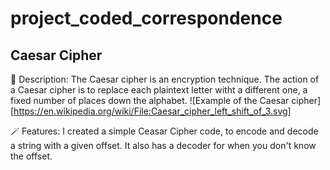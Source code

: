 # project_coded_correspondence
## Caesar Cipher
📝 Description:
The Caesar cipher is an encryption technique.
The action of a Caesar cipher is to replace each plaintext letter witht a different one, a fixed number of places down the alphabet.
![Example of the Caesar cipher][https://en.wikipedia.org/wiki/File:Caesar_cipher_left_shift_of_3.svg]

🪄 Features:
I created a simple Ceasar Cipher code, to encode and decode a string with a given offset.
It also has a decoder for when you don't know the offset.

